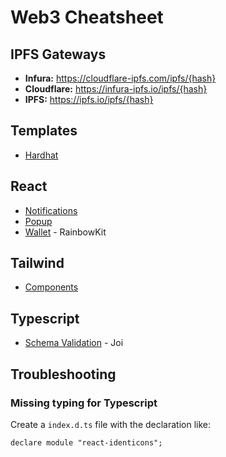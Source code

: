 # Web3 Cheatsheet

## IPFS Gateways

- **Infura:** https://cloudflare-ipfs.com/ipfs/{hash}
- **Cloudflare:** https://infura-ipfs.io/ipfs/{hash}
- **IPFS:** https://ipfs.io/ipfs/{hash}

## Templates

- [Hardhat](https://github.com/0xJuancito/hardhat-template)

## React

- [Notifications](https://github.com/teodosii/react-notifications-component)
- [Popup](https://github.com/yjose/reactjs-popup)
- [Wallet](https://github.com/rainbow-me/rainbowkit) - RainbowKit

## Tailwind

- [Components](https://www.creative-tim.com/learning-lab/tailwind-starter-kit/documentation/download)

## Typescript

- [Schema Validation](https://github.com/hapijs/joi) - Joi

## Troubleshooting

### Missing typing for Typescript

Create a `index.d.ts` file with the declaration like: 

```
declare module "react-identicons";
```
